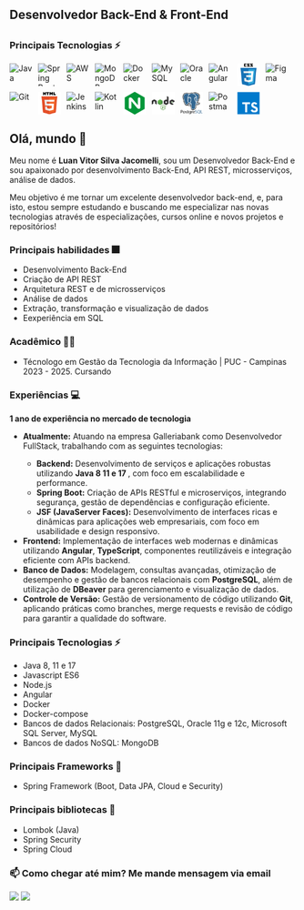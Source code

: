 <h2>Desenvolvedor Back-End & Front-End<h2>

<!-- Imagens de Tecnologias -->
<h3>Principais Tecnologias ⚡</h3>
<div style="display: flex; flex-wrap: wrap; align-items: center; gap: 10px;">
  <!-- Java -->
  <img src="https://img.icons8.com/color/48/000000/java-coffee-cup-logo.png" alt="Java" title="Java" style="width: 40px; height: 40px;">
  <!-- Spring Boot -->
  <img src="https://img.icons8.com/color/48/000000/spring-logo.png" alt="Spring Boot" title="Spring Boot" style="width: 40px; height: 40px;">
  <!-- AWS -->
  <img src="https://img.icons8.com/color/48/000000/amazon-web-services.png" alt="AWS" title="AWS" style="width: 40px; height: 40px;">
  <!-- MongoDB -->
  <img src="https://img.icons8.com/color/48/000000/mongodb.png" alt="MongoDB" title="MongoDB" style="width: 40px; height: 40px;">
  <!-- Docker -->
  <img src="https://img.icons8.com/color/48/000000/docker.png" alt="Docker" title="Docker" style="width: 40px; height: 40px;">
  <!-- MySQL -->
  <img src="https://img.icons8.com/color/48/000000/mysql-logo.png" alt="MySQL" title="MySQL" style="width: 40px; height: 40px;">
  <!-- Oracle -->
  <img src="https://img.icons8.com/color/48/000000/oracle-logo.png" alt="Oracle" title="Oracle" style="width: 40px; height: 40px;">
  <!-- Angular -->
  <img src="https://img.icons8.com/color/48/000000/angularjs.png" alt="Angular" title="Angular" style="width: 40px; height: 40px;">
  <!-- CSS3 -->
  <img src="https://raw.githubusercontent.com/devicons/devicon/master/icons/css3/css3-original-wordmark.svg" alt="CSS3" title="CSS3" style="width: 40px; height: 40px;">
  <!-- Figma -->
  <img src="https://www.vectorlogo.zone/logos/figma/figma-icon.svg" alt="Figma" title="Figma" style="width: 40px; height: 40px;">
  <!-- Git -->
  <img src="https://www.vectorlogo.zone/logos/git-scm/git-scm-icon.svg" alt="Git" title="Git" style="width: 40px; height: 40px;">
  <!-- HTML5 -->
  <img src="https://raw.githubusercontent.com/devicons/devicon/master/icons/html5/html5-original-wordmark.svg" alt="HTML5" title="HTML5" style="width: 40px; height: 40px;">
  <!-- Jenkins -->
  <img src="https://www.vectorlogo.zone/logos/jenkins/jenkins-icon.svg" alt="Jenkins" title="Jenkins" style="width: 40px; height: 40px;">
  <!-- Kotlin -->
  <img src="https://www.vectorlogo.zone/logos/kotlinlang/kotlinlang-icon.svg" alt="Kotlin" title="Kotlin" style="width: 40px; height: 40px;">
  <!-- Nginx -->
  <img src="https://raw.githubusercontent.com/devicons/devicon/master/icons/nginx/nginx-original.svg" alt="Nginx" title="Nginx" style="width: 40px; height: 40px;">
  <!-- Node.js -->
  <img src="https://raw.githubusercontent.com/devicons/devicon/master/icons/nodejs/nodejs-original-wordmark.svg" alt="Node.js" title="Node.js" style="width: 40px; height: 40px;">
  <!-- PostgreSQL -->
  <img src="https://raw.githubusercontent.com/devicons/devicon/master/icons/postgresql/postgresql-original-wordmark.svg" alt="PostgreSQL" title="PostgreSQL" style="width: 40px; height: 40px;">
  <!-- Postman -->
  <img src="https://www.vectorlogo.zone/logos/getpostman/getpostman-icon.svg" alt="Postman" title="Postman" style="width: 40px; height: 40px;">
  <!-- TypeScript -->
  <img src="https://raw.githubusercontent.com/devicons/devicon/master/icons/typescript/typescript-original.svg" alt="TypeScript" title="TypeScript" style="width: 40px; height: 40px;">
</div>


<h2>Olá, mundo 👋</h2>
<p>Meu nome é <strong>Luan Vitor Silva Jacomelli</strong>, sou um Desenvolvedor Back-End e sou apaixonado por desenvolvimento Back-End, API REST, microsserviços, análise de dados.</p>

<p>Meu objetivo é me tornar um excelente desenvolvedor back-end, e, para isto, estou sempre estudando e buscando me especializar nas novas tecnologias através de especializações, cursos online e novos projetos e repositórios!</p>

<h3>Principais habilidades 🎆</h3>
<ul>
  <li>Desenvolvimento Back-End</li>
  <li>Criação de API REST</li>
  <li>Arquitetura REST e de microsserviços</li>
  <li>Análise de dados</li>
  <li>Extração, transformação e visualização de dados</li>
  <li>Eexperiência em SQL</li>
</ul>

<h3>Acadêmico 👨‍💻</h3>
<ul>
  <li>Técnologo em Gestão da Tecnologia da Informação | PUC - Campinas 2023 - 2025. Cursando</li>
</ul>

<h3>Experiências 💻</h3>
<p><strong>1 ano de experiência no mercado de tecnologia</strong></p>

<ul>
  <li><strong>Atualmente:</strong> Atuando na empresa Galleriabank como Desenvolvedor FullStack, trabalhando com as seguintes tecnologias:</li>
  <ul>
    <li><strong>Backend:</strong> Desenvolvimento de serviços e aplicações robustas utilizando <strong>Java 8 11 e 17 </strong>, com foco em escalabilidade e performance.</li>
    <li><strong>Spring Boot:</strong> Criação de APIs RESTful e microserviços, integrando segurança, gestão de dependências e configuração eficiente.</li>
    <li><strong>JSF (JavaServer Faces):</strong> Desenvolvimento de interfaces ricas e dinâmicas para aplicações web empresariais, com foco em usabilidade e design responsivo.</li>
  </ul>
  <li><strong>Frontend:</strong> Implementação de interfaces web modernas e dinâmicas utilizando <strong>Angular</strong>, <strong>TypeScript</strong>, componentes reutilizáveis e integração eficiente com APIs backend.</li>
  <li><strong>Banco de Dados:</strong> Modelagem, consultas avançadas, otimização de desempenho e gestão de bancos relacionais com <strong>PostgreSQL</strong>, além de utilização de <strong>DBeaver</strong> para gerenciamento e visualização de dados.</li>
  <li><strong>Controle de Versão:</strong> Gestão de versionamento de código utilizando <strong>Git</strong>, aplicando práticas como branches, merge requests e revisão de código para garantir a qualidade do software.</li>
</ul>

<h3>Principais Tecnologias ⚡</h3>
<ul>
  <li>Java 8, 11 e 17</li>
  <li>Javascript ES6</li>
  <li>Node.js</li>
  <li>Angular</li>
  <li>Docker</li>
  <li>Docker-compose</li>
  <li>Bancos de dados Relacionais: PostgreSQL, Oracle 11g e 12c, Microsoft SQL Server, MySQL</li>
  <li>Bancos de dados NoSQL: MongoDB</li>
</ul>

<h3>Principais Frameworks 🔨</h3>
<ul>
  <li>Spring Framework (Boot, Data JPA, Cloud e Security)</li>
</ul>

<h3>Principais bibliotecas 📕</h3>
<ul>
  <li>Lombok (Java)</li> 
  <li>Spring Security</li>
  <li>Spring Cloud</li>
</ul>

<h3>📫 Como chegar até mim? Me mande mensagem via email</h3>

  
  <div> 
  <a href = "mailto:luanvs0710@gmail.com"><img src="https://img.shields.io/badge/-Gmail-%23333?style=for-the-badge&logo=gmail&logoColor=white" target="_blank"></a>
  <a href="[https://www.linkedin.com/in/luan-jacomelli-902437245/](https://www.linkedin.com/in/luan-jacomelli-902437245/)](https://www.linkedin.com/in/luan-jacomelli-902437245/)" target="_blank"><img src="https://img.shields.io/badge/-LinkedIn-%230077B5?style=for-the-badge&logo=linkedin&logoColor=white" target="_blank"></a> 
    
</div>

